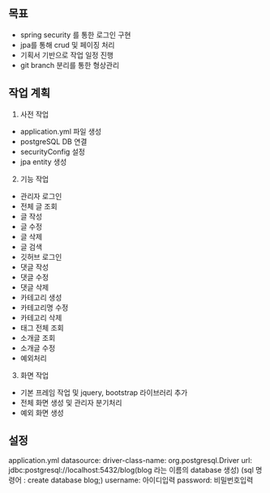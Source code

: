 ## 목표
- spring security 를 통한 로그인 구현 
- jpa를 통해 crud 및 페이징 처리
- 기획서 기반으로 작업 일정 진행
- git branch 분리를 통한 형상관리

## 작업 계획
1. 사전 작업
- application.yml 파일 생성
-  postgreSQL DB 연결
-  securityConfig 설정
-  jpa entity 생성
2.  기능 작업
- 관리자 로그인
- 전체 글 조회
- 글 작성
- 글 수정
- 글 삭제
- 글 검색
- 깃허브 로그인
- 댓글 작성
- 댓글 수정
- 댓글 삭제
- 카테고리 생성
- 카테고리명 수정
- 카테고리 삭제
- 태그 전체 조회
- 소개글 조회
- 소개글 수정
- 예외처리
3. 화면 작업
- 기본 프레임 작업 및 jquery, bootstrap 라이브러리 추가
- 전체 화면 생성 및 관리자 분기처리
- 예외 화면 생성


## 설정
application.yml
datasource:
driver-class-name: org.postgresql.Driver
url: jdbc:postgresql://localhost:5432/blog(blog 라는 이름의 database 생성)
(sql 명령어 : create database blog;)
username: 아이디입력
password: 비밀번호입력

